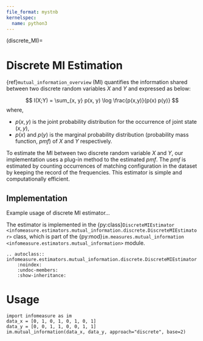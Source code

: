 ```yaml
---
file_format: mystnb
kernelspec:
  name: python3
---
```

(discrete_MI)=
# Discrete MI Estimation
{ref}`mutual_information_overview` (MI) quantifies the information shared between two discrete random variables $X$ and $Y$ and expressed as below:

$$
I(X;Y) = \sum_{x, y} p(x, y) \log \frac{p(x,y)}{p(x) p(y)}
$$
where,
- $p(x,y)$ is the joint probability distribution  for the occurrence of joint state $(x,y)$,
- $p(x)$ and $p(y)$ is the marginal probability distribution (probability mass function, _pmf_) of $X$ and $Y$ respectively.

To estimate the MI between two discrete random variable $X$ and $Y$, our implementation uses a plug-in method to the estimated _pmf_. The _pmf_ is estimated by counting occurrences of matching configuration in the dataset by keeping the record of the frequencies. This estimator is simple and computationally efficient.

## Implementation
Example usage of discrete MI estimator...

The estimator is implemented in the {py:class}`DiscreteMIEstimator <infomeasure.estimators.mutual_information.discrete.DiscreteMIEstimator>` class,
which is part of the {py:mod}`im.measures.mutual_information <infomeasure.estimators.mutual_information>` module.

```{eval-rst}
.. autoclass:: infomeasure.estimators.mutual_information.discrete.DiscreteMIEstimator
    :noindex:
    :undoc-members:
    :show-inheritance:
```

# Usage
```{code-cell}
import infomeasure as im
data_x = [0, 1, 0, 1, 0, 1, 0, 1]
data_y = [0, 0, 1, 1, 0, 0, 1, 1]
im.mutual_information(data_x, data_y, approach="discrete", base=2)
```

